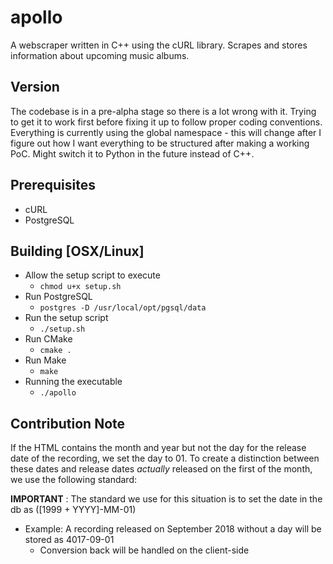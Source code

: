 # apollo
A webscraper written in C++ using the cURL library. Scrapes and stores information about upcoming music albums.

## Version
The codebase is in a pre-alpha stage so there is a lot wrong with it. Trying to get it to work first before fixing it up to follow proper coding conventions. Everything is currently using the global namespace - this will change after I figure out how I want everything to be structured after making a working PoC. Might switch it to Python in the future instead of C++.

## Prerequisites
- cURL
- PostgreSQL

## Building [OSX/Linux]
- Allow the setup script to execute
  - `chmod u+x setup.sh`
- Run PostgreSQL
  - `postgres -D /usr/local/opt/pgsql/data`
- Run the setup script
  - `./setup.sh`
- Run CMake
  - `cmake .`
- Run Make
  - `make`
- Running the executable
  - `./apollo`

## Contribution Note
If the HTML contains the month and year but not the day for the release date of the recording, we set the day to 01. To create a distinction between these dates and release dates _actually_ released on the first of the month, we use the following standard:

**IMPORTANT** : The standard we use for this situation is to set the date in the db as ([1999 + YYYY]-MM-01)
- Example: A recording released on September 2018 without a day will be stored as 4017-09-01
  - Conversion back will be handled on the client-side 
